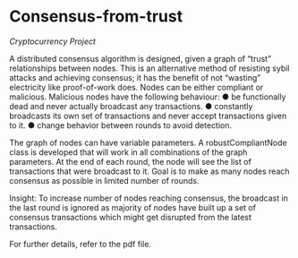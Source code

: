 # Consensus-from-trust
*Cryptocurrency Project*

A distributed consensus algorithm is designed, given a graph of “trust” relationships between nodes. This is an alternative method of resisting sybil attacks and achieving consensus; it has the benefit of not “wasting” electricity like proof-of-work does.
Nodes can be either compliant or malicious. Malicious nodes have the following behaviour:
● be functionally dead and never actually broadcast any transactions.
● constantly broadcasts its own set of transactions and never accept transactions given to it.
● change behavior between rounds to avoid detection.

The graph of nodes can have variable parameters. A robust ​CompliantNode​ class is developed that will work in all combinations of the graph parameters. At the end of each round, the node will see the list of transactions that were broadcast to it. Goal is to make as many nodes reach consensus as possible in limited number of rounds.

Insight: To increase number of nodes reaching consensus, the broadcast in the last round is ignored as majority of nodes have built up a set of consensus transactions which might get disrupted from the latest transactions.

For further details, refer to the pdf file.
